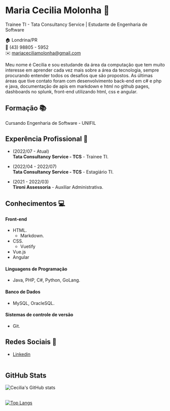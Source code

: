 # Maria Cecilia Molonha :woman:
Trainee TI - Tata Consultancy Service | Estudante de Engenharia de Software

:house:    Londrina/PR <br>
:iphone:   (43) 98805 - 5952 <br>
:envelope:  mariaceciliamolonha@gmail.com

Meu nome é Cecilia e sou estudande da área da computação que tem muito interesse em aprender cada vez mais sobre a área da tecnologia, sempre procurando entender todos os desafios que são propostos. As últimas áreas que tive contato foram com desenvolvimento back-end em c# e php e java, documentação de apis em markdown e html no github pages, dashboards no splunk, front-end utilizando html, css e angular.

## Formação :books:
Cursando Engenharia de Software - UNIFIL

## Experência Profissional :office:
* (2022/07 -  Atual) <br>
**Tata Consultancy Service - TCS** -
Trainee TI.


* (2022/04 -  2022/07) <br>
**Tata Consultancy Service - TCS** -
Estagiário TI.


* (2021 -  2022/03) <br>
**Tironi Assessoria** -
Auxiliar Administrativa.
  

## Conhecimentos :computer:

#### Front-end
* HTML.
  * Markdown.
* CSS.
  * Vuetify
* Vue.js
* Angular

#### Linguagens de Programação
* Java, PHP, C#, Python, GoLang.

#### Banco de Dados
* MySQL, OracleSQL.

#### Sistemas de controle de versão
* Git.

## Redes Sociais :iphone:
*  [Linkedin](https://www.linkedin.com/in/maria-cecilia-molonha-99646a1ba/)
<br/><br/>

## GitHub Stats

![Cecilia's GitHub stats](https://github-readme-stats.vercel.app/api?username=mariaceciliaa&show_icons=true&theme=radical)
<br/><br/>

[![Top Langs](https://github-readme-stats.vercel.app/api/top-langs/?username=mariaceciliaa&layout=compact)](https://github.com/mariaceciliaa/github-readme-stats)
